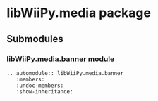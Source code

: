 # libWiiPy.media package

## Submodules

### libWiiPy.media.banner module
```{eval-rst}
.. automodule:: libWiiPy.media.banner
   :members:
   :undoc-members:
   :show-inheritance:
```
